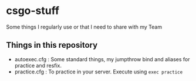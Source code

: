 # csgo-stuff
Some things I regularly use or that I need to share with my Team

## Things in this repository
 - autoexec.cfg : Some standard things, my jumpthrow bind and aliases for practice and resfix.
 - practice.cfg : To practice in your server. Execute using ```exec practice```
